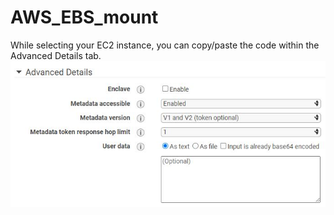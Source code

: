 # AWS_EBS_mount
While selecting your EC2 instance, you can copy/paste the code within the Advanced Details tab.
![alt text](https://raw.githubusercontent.com/MF1986/AWS_EBS_mount/main/advanced_details.jpg)
